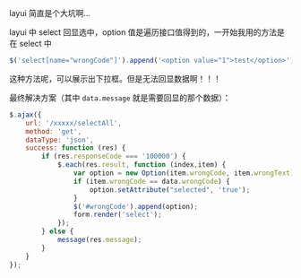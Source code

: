 layui 简直是个大坑啊...

layui 中 select 回显选中，option 值是遍历接口值得到的，一开始我用的方法是在 select 中 

```js
$('select[name="wrongCode"]').append('<option value="1">test</option>');
``` 

这种方法呢，可以展示出下拉框。但是无法回显数据啊！！！

最终解决方案（其中 `data.message` 就是需要回显的那个数据）：

```js
$.ajax({
    url: '/xxxxx/selectAll',
    method: 'get',
    dataType: 'json',
    success: function (res) {
        if (res.responseCode === '100000') {
            $.each(res.result, function (index,item) {
                var option = new Option(item.wrongCode, item.wrongText);
                if (item.wrongCode == data.wrongCode) {
                    option.setAttribute("selected", 'true');
                }
                $('#wrongCode').append(option);
                form.render('select');
            });   
        } else {
            message(res.message);
        }
    }
});
```